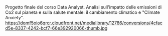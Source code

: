 Progetto finale del corso Data Analyst.
Analisi sull'impatto delle emissioni di Co2 sul pianeta e sulla salute mentale: il cambiamento climatico e "Climate Anxiety".
https://domf5oio6qrcr.cloudfront.net/medialibrary/12786/conversions/4cfacd5e-8337-4242-bcf7-66e392920066-thumb.jpg

